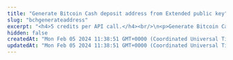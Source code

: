 ```yaml
---
title: "Generate Bitcoin Cash deposit address from Extended public key"
slug: "bchgenerateaddress"
excerpt: "<h4>5 credits per API call.</h4><br/>\n<p>Generate Bitcoin Cash deposit address from Extended public key. Deposit address is generated for the specific index - each extended public key can generate\nup to 2^31 addresses starting from index 0 until 2^31 - 1. Generates new format of address starting with bitcoincash: in case of mainnet, bchtest: in case of testnet..</p>"
hidden: false
createdAt: "Mon Feb 05 2024 11:38:51 GMT+0000 (Coordinated Universal Time)"
updatedAt: "Mon Feb 05 2024 11:38:51 GMT+0000 (Coordinated Universal Time)"
---
```

